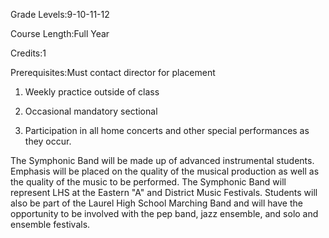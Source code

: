 Grade Levels:9-10-11-12

Course Length:Full Year

Credits:1

Prerequisites:Must contact director for placement

1) Weekly practice outside of class

2) Occasional mandatory sectional

3) Participation in all home concerts and other special performances as they occur.

The Symphonic Band will be made up of advanced instrumental students. Emphasis will be placed on the quality of the musical production as well as the quality of the music to be performed. The Symphonic Band will represent LHS at the Eastern "A" and District Music Festivals. Students will also be part of the Laurel High School Marching Band and will have the opportunity to be involved with the pep band, jazz ensemble, and solo and ensemble festivals.